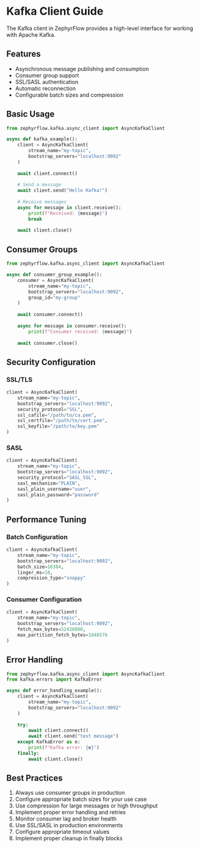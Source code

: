 # Kafka Client Guide

The Kafka client in ZephyrFlow provides a high-level interface for working with Apache Kafka.

## Features

- Asynchronous message publishing and consumption
- Consumer group support
- SSL/SASL authentication
- Automatic reconnection
- Configurable batch sizes and compression

## Basic Usage

```python
from zephyrflow.kafka.async_client import AsyncKafkaClient

async def kafka_example():
    client = AsyncKafkaClient(
        stream_name="my-topic",
        bootstrap_servers="localhost:9092"
    )
    
    await client.connect()
    
    # Send a message
    await client.send("Hello Kafka!")
    
    # Receive messages
    async for message in client.receive():
        print(f"Received: {message}")
        break
    
    await client.close()
```

## Consumer Groups

```python
from zephyrflow.kafka.async_client import AsyncKafkaClient

async def consumer_group_example():
    consumer = AsyncKafkaClient(
        stream_name="my-topic",
        bootstrap_servers="localhost:9092",
        group_id="my-group"
    )
    
    await consumer.connect()
    
    async for message in consumer.receive():
        print(f"Consumer received: {message}")
    
    await consumer.close()
```

## Security Configuration

### SSL/TLS

```python
client = AsyncKafkaClient(
    stream_name="my-topic",
    bootstrap_servers="localhost:9092",
    security_protocol="SSL",
    ssl_cafile="/path/to/ca.pem",
    ssl_certfile="/path/to/cert.pem",
    ssl_keyfile="/path/to/key.pem"
)
```

### SASL

```python
client = AsyncKafkaClient(
    stream_name="my-topic",
    bootstrap_servers="localhost:9092",
    security_protocol="SASL_SSL",
    sasl_mechanism="PLAIN",
    sasl_plain_username="user",
    sasl_plain_password="password"
)
```

## Performance Tuning

### Batch Configuration

```python
client = AsyncKafkaClient(
    stream_name="my-topic",
    bootstrap_servers="localhost:9092",
    batch_size=16384,
    linger_ms=10,
    compression_type="snappy"
)
```

### Consumer Configuration

```python
client = AsyncKafkaClient(
    stream_name="my-topic",
    bootstrap_servers="localhost:9092",
    fetch_max_bytes=52428800,
    max_partition_fetch_bytes=1048576
)
```

## Error Handling

```python
from zephyrflow.kafka.async_client import AsyncKafkaClient
from kafka.errors import KafkaError

async def error_handling_example():
    client = AsyncKafkaClient(
        stream_name="my-topic",
        bootstrap_servers="localhost:9092"
    )
    
    try:
        await client.connect()
        await client.send("test message")
    except KafkaError as e:
        print(f"Kafka error: {e}")
    finally:
        await client.close()
```

## Best Practices

1. Always use consumer groups in production
2. Configure appropriate batch sizes for your use case
3. Use compression for large messages or high throughput
4. Implement proper error handling and retries
5. Monitor consumer lag and broker health
6. Use SSL/SASL in production environments
7. Configure appropriate timeout values
8. Implement proper cleanup in finally blocks
